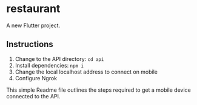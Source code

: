 # restaurant

A new Flutter project.


## Instructions
1.  Change to the API directory:  `cd api`
2.  Install dependencies:  `npm i`
3.  Change the local localhost address to connect on mobile
4.  Configure Ngrok

This simple Readme file outlines the steps required to get a mobile device connected to the API.